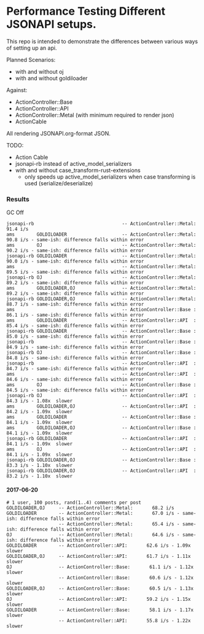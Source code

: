 # Performance Testing Different JSONAPI setups.

This repo is intended to demonstrate the differences between various ways of setting up an api.

Planned Scenarios:

 - with and without oj
 - with and without goldiloader

Against:

 - ActionController::Base
 - ActionController::API
 - ActionController::Metal (with minimum required to render json)
 - ActionCable

All rendering JSONAPI.org-format JSON.


TODO:
 - Action Cable
 - jsonapi-rb instead of active_model_serializers
 - with and without case_transform-rust-extensions
   - only speeds up active_model_serializers when case transforming is used (serialize/deserialize)


### Results

GC Off
```
jsonapi-rb                                -- ActionController::Metal:       91.4 i/s
ams        GOLDILOADER                    -- ActionController::Metal:       90.8 i/s - same-ish: difference falls within error
ams        OJ                             -- ActionController::Metal:       90.2 i/s - same-ish: difference falls within error
jsonapi-rb GOLDILOADER                    -- ActionController::Metal:       90.0 i/s - same-ish: difference falls within error
ams                                       -- ActionController::Metal:       89.5 i/s - same-ish: difference falls within error
jsonapi-rb OJ                             -- ActionController::Metal:       89.2 i/s - same-ish: difference falls within error
ams        GOLDILOADER,OJ                 -- ActionController::Metal:       89.2 i/s - same-ish: difference falls within error
jsonapi-rb GOLDILOADER,OJ                 -- ActionController::Metal:       88.7 i/s - same-ish: difference falls within error
ams                                       -- ActionController::Base :       86.1 i/s - same-ish: difference falls within error
ams        GOLDILOADER                    -- ActionController::API  :       85.4 i/s - same-ish: difference falls within error
jsonapi-rb GOLDILOADER                    -- ActionController::Base :       85.0 i/s - same-ish: difference falls within error
jsonapi-rb                                -- ActionController::Base :       84.9 i/s - same-ish: difference falls within error
jsonapi-rb OJ                             -- ActionController::Base :       84.8 i/s - same-ish: difference falls within error
jsonapi-rb                                -- ActionController::API  :       84.7 i/s - same-ish: difference falls within error
ams                                       -- ActionController::API  :       84.6 i/s - same-ish: difference falls within error
ams        OJ                             -- ActionController::Base :       84.5 i/s - same-ish: difference falls within error
jsonapi-rb OJ                             -- ActionController::API  :       84.3 i/s - 1.08x  slower
ams        GOLDILOADER,OJ                 -- ActionController::API  :       84.2 i/s - 1.09x  slower
ams        GOLDILOADER                    -- ActionController::Base :       84.1 i/s - 1.09x  slower
ams        GOLDILOADER,OJ                 -- ActionController::Base :       84.1 i/s - 1.09x  slower
jsonapi-rb GOLDILOADER                    -- ActionController::API  :       84.1 i/s - 1.09x  slower
ams        OJ                             -- ActionController::API  :       84.1 i/s - 1.09x  slower
jsonapi-rb GOLDILOADER,OJ                 -- ActionController::Base :       83.3 i/s - 1.10x  slower
jsonapi-rb GOLDILOADER,OJ                 -- ActionController::API  :       83.2 i/s - 1.10x  slower
```

#### 2017-06-20

```
# 1 user, 100 posts, rand(1..4) comments per post
GOLDILOADER,OJ     -- ActionController::Metal:       68.2 i/s
GOLDILOADER        -- ActionController::Metal:       67.0 i/s - same-ish: difference falls within error
                   -- ActionController::Metal:       65.4 i/s - same-ish: difference falls within error
OJ                 -- ActionController::Metal:       64.6 i/s - same-ish: difference falls within error
GOLDILOADER        -- ActionController::API:       62.6 i/s - 1.09x  slower
GOLDILOADER,OJ     -- ActionController::API:       61.7 i/s - 1.11x  slower
OJ                 -- ActionController::Base:       61.1 i/s - 1.12x  slower
                   -- ActionController::Base:       60.6 i/s - 1.12x  slower
GOLDILOADER,OJ     -- ActionController::Base:       60.5 i/s - 1.13x  slower
OJ                 -- ActionController::API:       59.2 i/s - 1.15x  slower
GOLDILOADER        -- ActionController::Base:       58.1 i/s - 1.17x  slower
                   -- ActionController::API:       55.8 i/s - 1.22x  slower
```
